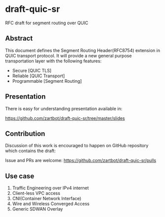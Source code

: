 # draft-quic-sr
RFC draft for segment routing over QUIC

## Abstract

This document defines the Segment Routing Header(RFC8754) extension 
in QUIC transport protocol.
It will provide a new general purpose transportation layer with the following features:
* Secure [QUIC TLS]
* Reliable [QUIC Transport]
* Programmable [Segment Routing]

## Presentation

There is easy for understanding presentation available in:

<https://github.com/zartbot/draft-quic-sr/tree/master/slides>


## Contribution
Discussion of this work is encouraged to happen on GitHub repository which
contains the draft: 

Issue and PRs are welcome:
<https://github.com/zartbot/draft-quic-sr/pulls>

## Use case


1. Traffic Engineering over IPv4 internet
2. Client-less VPC access
3. CNI(Container Network Interface)
4. Wire and Wireless Converged Access
5. Generic SDWAN Overlay

